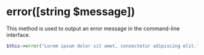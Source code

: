 # error([string $message])
This method is used to output an error message in the command-line interface.

```php
$this->error("Lorem ipsum dolor sit amet, consectetur adipiscing elit.");
```
